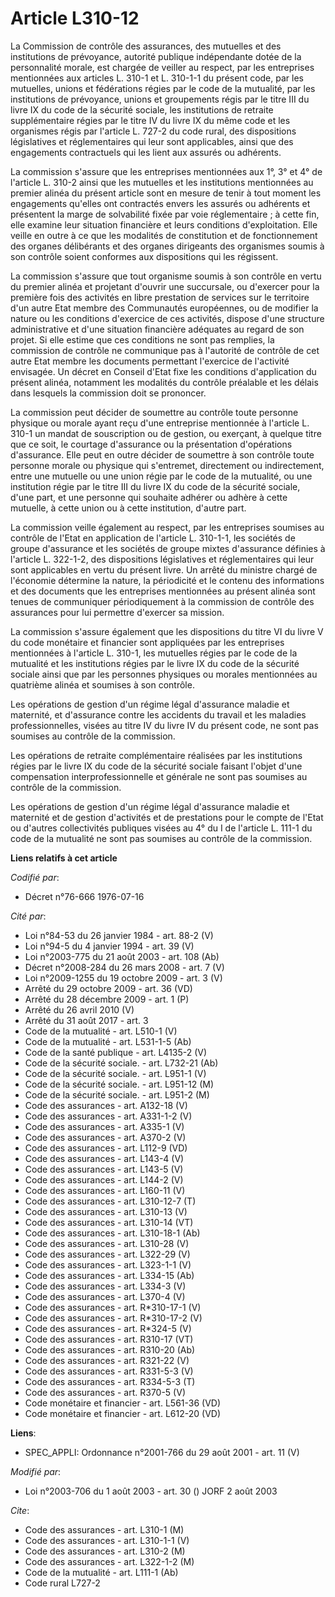 # Article L310-12

La Commission de contrôle des assurances, des mutuelles et des institutions de prévoyance, autorité publique indépendante
dotée de la personnalité morale, est chargée de veiller au respect, par les entreprises mentionnées aux articles L. 310-1 et
L. 310-1-1 du présent code, par les mutuelles, unions et fédérations régies par le code de la mutualité, par les institutions
de prévoyance, unions et groupements régis par le titre III du livre IX du code de la sécurité sociale, les institutions de
retraite supplémentaire régies par le titre IV du livre IX du même code et les organismes régis par l'article L. 727-2 du
code rural, des dispositions législatives et réglementaires qui leur sont applicables, ainsi que des engagements contractuels
qui les lient aux assurés ou adhérents.

La commission s'assure que les entreprises mentionnées aux 1°, 3° et 4° de l'article L. 310-2 ainsi que les mutuelles et les
institutions mentionnées au premier alinéa du présent article sont en mesure de tenir à tout moment les engagements qu'elles
ont contractés envers les assurés ou adhérents et présentent la marge de solvabilité fixée par voie réglementaire ; à cette
fin, elle examine leur situation financière et leurs conditions d'exploitation. Elle veille en outre à ce que les modalités
de constitution et de fonctionnement des organes délibérants et des organes dirigeants des organismes soumis à son contrôle
soient conformes aux dispositions qui les régissent.

La commission s'assure que tout organisme soumis à son contrôle en vertu du premier alinéa et projetant d'ouvrir une
succursale, ou d'exercer pour la première fois des activités en libre prestation de services sur le territoire d'un autre
Etat membre des Communautés européennes, ou de modifier la nature ou les conditions d'exercice de ces activités, dispose
d'une structure administrative et d'une situation financière adéquates au regard de son projet. Si elle estime que ces
conditions ne sont pas remplies, la commission de contrôle ne communique pas à l'autorité de contrôle de cet autre Etat
membre les documents permettant l'exercice de l'activité envisagée. Un décret en Conseil d'Etat fixe les conditions
d'application du présent alinéa, notamment les modalités du contrôle préalable et les délais dans lesquels la commission doit
se prononcer.

La commission peut décider de soumettre au contrôle toute personne physique ou morale ayant reçu d'une entreprise mentionnée
à l'article L. 310-1 un mandat de souscription ou de gestion, ou exerçant, à quelque titre que ce soit, le courtage
d'assurance ou la présentation d'opérations d'assurance. Elle peut en outre décider de soumettre à son contrôle toute
personne morale ou physique qui s'entremet, directement ou indirectement, entre une mutuelle ou une union régie par le code
de la mutualité, ou une institution régie par le titre III du livre IX du code de la sécurité sociale, d'une part, et une
personne qui souhaite adhérer ou adhère à cette mutuelle, à cette union ou à cette institution, d'autre part.

La commission veille également au respect, par les entreprises soumises au contrôle de l'Etat en application de l'article L.
310-1-1, les sociétés de groupe d'assurance et les sociétés de groupe mixtes d'assurance définies à l'article L. 322-1-2, des
dispositions législatives et réglementaires qui leur sont applicables en vertu du présent livre. Un arrêté du ministre chargé
de l'économie détermine la nature, la périodicité et le contenu des informations et des documents que les entreprises
mentionnées au présent alinéa sont tenues de communiquer périodiquement à la commission de contrôle des assurances pour lui
permettre d'exercer sa mission.

La commission s'assure également que les dispositions du titre VI du livre V du code monétaire et financier sont appliquées
par les entreprises mentionnées à l'article L. 310-1, les mutuelles régies par le code de la mutualité et les institutions
régies par le livre IX du code de la sécurité sociale ainsi que par les personnes physiques ou morales mentionnées au
quatrième alinéa et soumises à son contrôle.

Les opérations de gestion d'un régime légal d'assurance maladie et maternité, et d'assurance contre les accidents du travail
et les maladies professionnelles, visées au titre IV du livre IV du présent code, ne sont pas soumises au contrôle de la
commission.

Les opérations de retraite complémentaire réalisées par les institutions régies par le livre IX du code de la sécurité
sociale faisant l'objet d'une compensation interprofessionnelle et générale ne sont pas soumises au contrôle de la
commission.

Les opérations de gestion d'un régime légal d'assurance maladie et maternité et de gestion d'activités et de prestations pour
le compte de l'Etat ou d'autres collectivités publiques visées au 4° du I de l'article L. 111-1 du code de la mutualité ne
sont pas soumises au contrôle de la commission.

**Liens relatifs à cet article**

_Codifié par_:

  - Décret n°76-666 1976-07-16

_Cité par_:

  - Loi n°84-53 du 26 janvier 1984 - art. 88-2 (V)
  - Loi n°94-5 du 4 janvier 1994 - art. 39 (V)
  - Loi n°2003-775 du 21 août 2003 - art. 108 (Ab)
  - Décret n°2008-284 du 26 mars 2008 - art. 7 (V)
  - Loi n°2009-1255 du 19 octobre 2009 - art. 3 (V)
  - Arrêté du 29 octobre 2009 - art. 36 (VD)
  - Arrêté du 28 décembre 2009 - art. 1 (P)
  - Arrêté du 26 avril 2010 (V)
  - Arrêté du 31 août 2017 - art. 3
  - Code de la mutualité - art. L510-1 (V)
  - Code de la mutualité - art. L531-1-5 (Ab)
  - Code de la santé publique - art. L4135-2 (V)
  - Code de la sécurité sociale. - art. L732-21 (Ab)
  - Code de la sécurité sociale. - art. L951-1 (V)
  - Code de la sécurité sociale. - art. L951-12 (M)
  - Code de la sécurité sociale. - art. L951-2 (M)
  - Code des assurances - art. A132-18 (V)
  - Code des assurances - art. A331-1-2 (V)
  - Code des assurances - art. A335-1 (V)
  - Code des assurances - art. A370-2 (V)
  - Code des assurances - art. L112-9 (VD)
  - Code des assurances - art. L143-4 (V)
  - Code des assurances - art. L143-5 (V)
  - Code des assurances - art. L144-2 (V)
  - Code des assurances - art. L160-11 (V)
  - Code des assurances - art. L310-12-7 (T)
  - Code des assurances - art. L310-13 (V)
  - Code des assurances - art. L310-14 (VT)
  - Code des assurances - art. L310-18-1 (Ab)
  - Code des assurances - art. L310-28 (V)
  - Code des assurances - art. L322-29 (V)
  - Code des assurances - art. L323-1-1 (V)
  - Code des assurances - art. L334-15 (Ab)
  - Code des assurances - art. L334-3 (V)
  - Code des assurances - art. L370-4 (V)
  - Code des assurances - art. R*310-17-1 (V)
  - Code des assurances - art. R*310-17-2 (V)
  - Code des assurances - art. R*324-5 (V)
  - Code des assurances - art. R310-17 (VT)
  - Code des assurances - art. R310-20 (Ab)
  - Code des assurances - art. R321-22 (V)
  - Code des assurances - art. R331-5-3 (V)
  - Code des assurances - art. R334-5-3 (T)
  - Code des assurances - art. R370-5 (V)
  - Code monétaire et financier - art. L561-36 (VD)
  - Code monétaire et financier - art. L612-20 (VD)

**Liens**:

  - SPEC_APPLI: Ordonnance n°2001-766 du 29 août 2001 - art. 11 (V)

_Modifié par_:

  - Loi n°2003-706 du 1 août 2003 - art. 30 () JORF 2 août 2003

_Cite_:

  - Code des assurances - art. L310-1 (M)
  - Code des assurances - art. L310-1-1 (V)
  - Code des assurances - art. L310-2 (M)
  - Code des assurances - art. L322-1-2 (M)
  - Code de la mutualité - art. L111-1 (Ab)
  - Code rural L727-2
